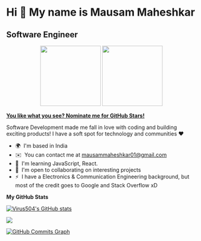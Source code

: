 Hi 👋 My name is Mausam Maheshkar
==============================

Software Engineer
-----------------



<p align="center"> <img src="https://octodex.github.com/images/daftpunktocat-thomas.gif" height="160px" width="160px"> <img src="https://octodex.github.com/images/daftpunktocat-guy.gif" height="160px" width="160px"> </p>

   [**You like what you see? Nominate me for GitHub Stars!**](https://stars.github.com/nominate/)
   
   Software Development made me fall in love with coding and building exciting products! I have a soft spot for technology and communities ❤️

* 🌍  I'm based in India
* ✉️  You can contact me at [mausammaheshkar01@gmail.com](mailto:mausammaheshkar01@gmail.com)
* 🧠  I'm learning JavaScript, React.
* 🤝  I'm open to collaborating on interesting projects
* ⚡  I have a Electronics & Communication Engineering background, but most of the credit goes to Google and Stack Overflow xD


<b>My GitHub Stats</b>

<a href="http://www.github.com/Virus504"><img src="https://github-readme-stats.vercel.app/api?username=Virus504&show_icons=true&hide=&count_private=true&title_color=0891b2&text_color=ffffff&icon_color=0891b2&bg_color=171717&hide_border=true&show_icons=true" alt="Virus504's GitHub stats" /></a>

<a href="http://www.github.com/Virus504"><img src="https://github-readme-streak-stats.herokuapp.com/?user=Virus504&stroke=ffffff&background=171717&ring=0891b2&fire=0891b2&currStreakNum=ffffff&currStreakLabel=0891b2&sideNums=ffffff&sideLabels=ffffff&dates=ffffff&hide_border=true" /></a>

<a href="http://www.github.com/Virus504"><img src="https://activity-graph.herokuapp.com/graph?username=Virus504&bg_color=171717&color=ffffff&line=0891b2&point=ffffff&area_color=171717&area=true&hide_border=true&custom_title=GitHub%20Commits%20Graph" alt="GitHub Commits Graph" /></a>




